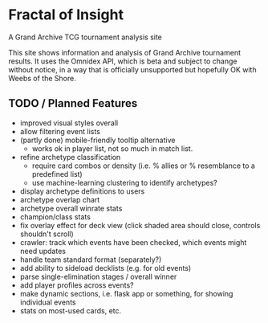 # Fractal of Insight
A Grand Archive TCG tournament analysis site

This site shows information and analysis of Grand Archive tournament results. It uses the Omnidex API, which is beta and subject to change without notice, in a way that is officially unsupported but hopefully OK with Weebs of the Shore.

## TODO / Planned Features

- improved visual styles overall
- allow filtering event lists
- (partly done) mobile-friendly tooltip alternative
    - works ok in player list, not so much in match list.
- refine archetype classification
    - require card combos or density (i.e. % allies or % resemblance to a predefined list)
    - use machine-learning clustering to identify archetypes?
- display archetype definitions to users
- archetype overlap chart
- archetype overall winrate stats
- champion/class stats
- fix overlay effect for deck view (click shaded area should close, controls shouldn't scroll)
- crawler: track which events have been checked, which events might need updates
- handle team standard format (separately?)
- add ability to sideload decklists (e.g. for old events)
- parse single-elimination stages / overall winner
- add player profiles across events?
- make dynamic sections, i.e. flask app or something, for showing individual events
- stats on most-used cards, etc.

